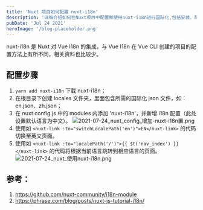 ```yaml
---
title: 'Nuxt 项目如何配置 nuxt-i18n'
description: '详细介绍如何在Nuxt项目中配置和使用nuxt-i18n进行国际化,包括安装、配置和使用示例。'
pubDate: 'Jul 24 2021'
heroImage: '/blog-placeholder.png'
---
```


nuxt-i18n 是 Nuxt 对 Vue I18n 的集成，与 Vue I18n 在 Vue CLI 创建的项目的配置方法上有所不同，相关资料也比较少。

## 配置步骤

1. `yarn add nuxt-i18n` 下载 nuxt-i18n；
2. 在根目录下创建 locales 文件夹，里面包含所需的国际化 json 文件，如：en.json、zh.json；
3. 在 nuxt.config.js 中的 modules 内添加 'nuxt-i18n'，并新增 i18n 配置（此处设置默认语言为中文）。
   ![2021-07-24_nuxt_config_增加-nuxt-i18n置.png](https://i.loli.net/2021/07/24/4pb1xSawovsMUEt.png)
4. 使用如 `<nuxt-link :to="switchLocalePath('en')">EN</nuxt-link>` 的代码切换至英文页面。
5. 使用如 `<nuxt-link :to="localePath('/')">{{ $t('nav_index') }}</nuxt-link>` 的代码将根据当前语言跳转到相应语言的页面。
   ![2021-07-24_nuxt_使用nuxt-i18n.png](https://i.loli.net/2021/07/24/b8crWyvfHSDZKdk.png)

## 参考：

1. https://github.com/nuxt-community/i18n-module
2. https://phrase.com/blog/posts/nuxt-js-tutorial-i18n/
